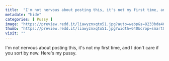 ```yaml
---
title:  "I'm not nervous about posting this, it's not my first time, and I don't care if you sort by new. Here's my pussy."
metadate: "hide"
categories: [ Pussy ]
image: "https://preview.redd.it/liawyznxqto51.jpg?auto=webp&s=8233bda46315de066695b6a4337d0b2fd7692e2a"
thumb: "https://preview.redd.it/liawyznxqto51.jpg?width=640&crop=smart&auto=webp&s=155cdd479108dc6a05feaa9776c5aa2f04e9d6ed"
visit: ""
---
```

I'm not nervous about posting this, it's not my first time, and I don't care if you sort by new. Here's my pussy.
